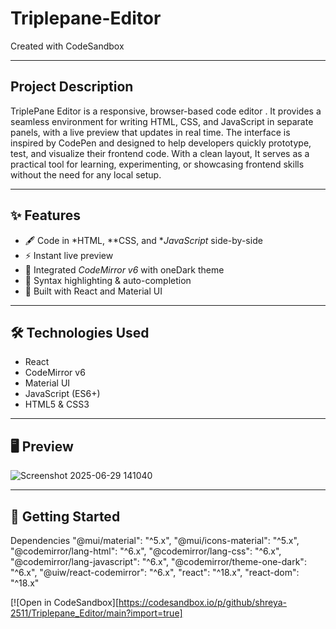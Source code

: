 # Triplepane-Editor
Created with CodeSandbox

---
## Project Description

TriplePane Editor is a responsive, browser-based code editor . It provides a seamless environment for writing HTML, CSS, and JavaScript in separate panels, with a live preview that updates in real time. The interface is inspired by CodePen and designed to help developers quickly prototype, test, and visualize their frontend code. With a clean layout, It serves as a practical tool for learning, experimenting, or showcasing frontend skills without the need for any local setup.


---

## ✨ Features

- 🖋 Code in *HTML, **CSS, and **JavaScript* side-by-side
- ⚡ Instant live preview
- 🎨 Integrated *CodeMirror v6* with oneDark theme
- 🧠 Syntax highlighting & auto-completion
- 🧩 Built with React and Material UI

---
## 🛠 Technologies Used

- React
- CodeMirror v6
- Material UI
- JavaScript (ES6+)
- HTML5 & CSS3

---

## 🖥 Preview


![Screenshot 2025-06-29 141040](https://github.com/user-attachments/assets/724640e5-0388-491e-86c7-df55e66e1768)


---
## 🚀 Getting Started

Dependencies
"@mui/material": "^5.x",
"@mui/icons-material": "^5.x",
"@codemirror/lang-html": "^6.x",
"@codemirror/lang-css": "^6.x",
"@codemirror/lang-javascript": "^6.x",
"@codemirror/theme-one-dark": "^6.x",
"@uiw/react-codemirror": "^6.x",
"react": "^18.x",
"react-dom": "^18.x"

[![Open in CodeSandbox][https://codesandbox.io/p/github/shreya-2511/Triplepane_Editor/main?import=true]
